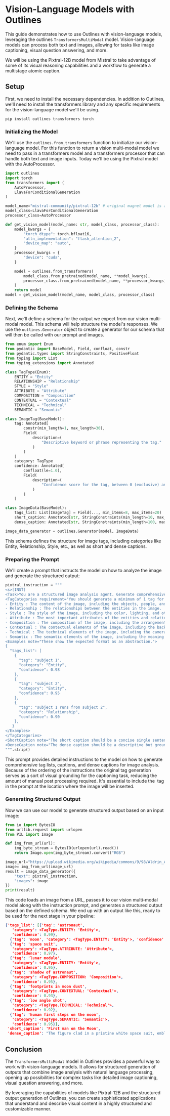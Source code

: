 # Vision-Language Models with Outlines

This guide demonstrates how to use Outlines with vision-language models, leveraging the outlines `TransformersMultiModal` model. Vision-language models can process both text and images, allowing for tasks like image captioning, visual question answering, and more.

We will be using the Pixtral-12B model from Mistral to take advantage of some of its visual reasoning capabilities and a workflow to generate a multistage atomic caption.

## Setup
First, we need to install the necessary dependencies. In addition to Outlines, we'll need to install the transformers library and any specific requirements for the vision-language model we'll be using.

```shell
pip install outlines transformers torch
```

### Initializing the Model
We'll use the `outlines.from_transformers` function to initialize our vision-language model. For this function to return a vision multi-modal model we need to pass in a transformers model and a transformers processor that can handle both text and image inputs. Today we'll be using the Pixtral model with the AutoProcessor.

```python
import outlines
import torch
from transformers import (
    AutoProcessor,
    LlavaForConditionalGeneration
)

model_name="mistral-community/pixtral-12b" # original magnet model is able to be loaded without issue
model_class=LlavaForConditionalGeneration
processor_class=AutoProcessor

def get_vision_model(model_name: str, model_class, processor_class):
    model_kwargs = {
        "torch_dtype": torch.bfloat16,
        "attn_implementation": "flash_attention_2",
        "device_map": "auto",
    }
    processor_kwargs = {
        "device": "cuda",
    }

    model = outlines.from_transformers(
        model_class.from_pretrained(model_name, **model_kwargs),
        processor_class.from_pretrained(model_name, **processor_kwargs),
    )
    return model
model = get_vision_model(model_name, model_class, processor_class)
```

### Defining the Schema
Next, we'll define a schema for the output we expect from our vision multi-modal model. This schema will help structure the model's responses. We use the `outlines.Generator` object to create a generator for our schema that will then be called with our prompt and images.

```python
from enum import Enum
from pydantic import BaseModel, Field, confloat, constr
from pydantic.types import StringConstraints, PositiveFloat
from typing import List
from typing_extensions import Annotated

class TagType(Enum):
    ENTITY = "Entity"
    RELATIONSHIP = "Relationship"
    STYLE = "Style"
    ATTRIBUTE = "Attribute"
    COMPOSITION = "Composition"
    CONTEXTUAL = "Contextual"
    TECHNICAL = "Technical"
    SEMANTIC = "Semantic"

class ImageTag(BaseModel):
    tag: Annotated[
        constr(min_length=1, max_length=30),
        Field(
            description=(
                "Descriptive keyword or phrase representing the tag."
            )
        )
    ]
    category: TagType
    confidence: Annotated[
        confloat(le=1.0),
        Field(
            description=(
                "Confidence score for the tag, between 0 (exclusive) and 1 (inclusive)."
            )
        )
    ]

class ImageData(BaseModel):
    tags_list: List[ImageTag] = Field(..., min_items=8, max_items=20)
    short_caption: Annotated[str, StringConstraints(min_length=10, max_length=150)]
    dense_caption: Annotated[str, StringConstraints(min_length=100, max_length=2048)]

image_data_generator = outlines.Generator(model, ImageData)
```

This schema defines the structure for image tags, including categories like Entity, Relationship, Style, etc., as well as short and dense captions.

### Preparing the Prompt

We'll create a prompt that instructs the model on how to analyze the image and generate the structured output:

```python
pixtral_instruction = """
<s>[INST]
<Task>You are a structured image analysis agent. Generate comprehensive tag list, caption, and dense caption for an image classification system.</Task>
<TagCategories requirement="You should generate a minimum of 1 tag for each category." confidence="Confidence score for the tag, between 0 (exclusive) and 1 (inclusive).">
- Entity : The content of the image, including the objects, people, and other elements.
- Relationship : The relationships between the entities in the image.
- Style : The style of the image, including the color, lighting, and other stylistic elements.
- Attribute : The most important attributes of the entities and relationships in the image.
- Composition : The composition of the image, including the arrangement of elements.
- Contextual : The contextual elements of the image, including the background, foreground, and other elements.
- Technical : The technical elements of the image, including the camera angle, lighting, and other technical details.
- Semantic : The semantic elements of the image, including the meaning of the image, the symbols, and other semantic details.
<Examples note="These show the expected format as an abstraction.">
{
  "tags_list": [
    {
      "tag": "subject 1",
      "category": "Entity",
      "confidence": 0.98
    },
    {
      "tag": "subject 2",
      "category": "Entity",
      "confidence": 0.95
    },
    {
      "tag": "subject 1 runs from subject 2",
      "category": "Relationship",
      "confidence": 0.90
    },
   }
</Examples>
</TagCategories>
<ShortCaption note="The short caption should be a concise single sentence caption of the image content with a maximum length of 100 characters.">
<DenseCaption note="The dense caption should be a descriptive but grounded narrative paragraph of the image content with high quality narrative prose. It should incorporate elements from each of the tag categories to provide a broad dense caption">\n[IMG]<image>[/INST]
""".strip()
```

This prompt provides detailed instructions to the model on how to generate comprehensive tag lists, captions, and dense captions for image analysis. Because of the ordering of the instructions the original tag generation serves as a sort of visual grounding for the captioning task, reducing the amount of manual post processing required. It's essential to include the <image> tag in the prompt at the location where the image will be inserted.

### Generating Structured Output
Now we can use our model to generate structured output based on an input image:

```python
from io import BytesIO
from urllib.request import urlopen
from PIL import Image

def img_from_url(url):
    img_byte_stream = BytesIO(urlopen(url).read())
    return Image.open(img_byte_stream).convert("RGB")

image_url="https://upload.wikimedia.org/wikipedia/commons/9/98/Aldrin_Apollo_11_original.jpg"
image= img_from_url(image_url)
result = image_data_generator({
    "text": pixtral_instruction,
    "images": image
})
print(result)
```

This code loads an image from a URL, passes it to our vision multi-modal model along with the instruction prompt, and generates a structured output based on the defined schema. We end up with an output like this, ready to be used for the next stage in your pipeline:

```json
{'tags_list': [{'tag': 'astronaut',
   'category': <TagType.ENTITY: 'Entity'>,
   'confidence': 0.99},
  {'tag': 'moon', 'category': <TagType.ENTITY: 'Entity'>, 'confidence': 0.98},
  {'tag': 'space suit',
   'category': <TagType.ATTRIBUTE: 'Attribute'>,
   'confidence': 0.97},
  {'tag': 'lunar module',
   'category': <TagType.ENTITY: 'Entity'>,
   'confidence': 0.95},
  {'tag': 'shadow of astronaut',
   'category': <TagType.COMPOSITION: 'Composition'>,
   'confidence': 0.95},
  {'tag': 'footprints in moon dust',
   'category': <TagType.CONTEXTUAL: 'Contextual'>,
   'confidence': 0.93},
  {'tag': 'low angle shot',
   'category': <TagType.TECHNICAL: 'Technical'>,
   'confidence': 0.92},
  {'tag': 'human first steps on the moon',
   'category': <TagType.SEMANTIC: 'Semantic'>,
   'confidence': 0.95}],
 'short_caption': 'First man on the Moon',
 'dense_caption': "The figure clad in a pristine white space suit, emblazoned with the American flag, stands powerfully on the moon's desolate and rocky surface. The lunar module, a workhorse of space engineering, looms in the background, its metallic legs sinking slightly into the dust where footprints and tracks from the mission's journey are clearly visible. The photograph captures the astronaut from a low angle, emphasizing his imposing presence against the desolate lunar backdrop. The stark contrast between the blacks and whiteslicks of lost light and shadow adds dramatic depth to this seminal moment in human achievement."}
```

## Conclusion
The `TransformersMultiModal` model in Outlines provides a powerful way to work with vision-language models. It allows for structured generation of outputs that combine image analysis with natural language processing, opening up possibilities for complex tasks like detailed image captioning, visual question answering, and more.

By leveraging the capabilities of models like Pixtral-12B and the structured output generation of Outlines, you can create sophisticated applications that understand and describe visual content in a highly structured and customizable manner.
